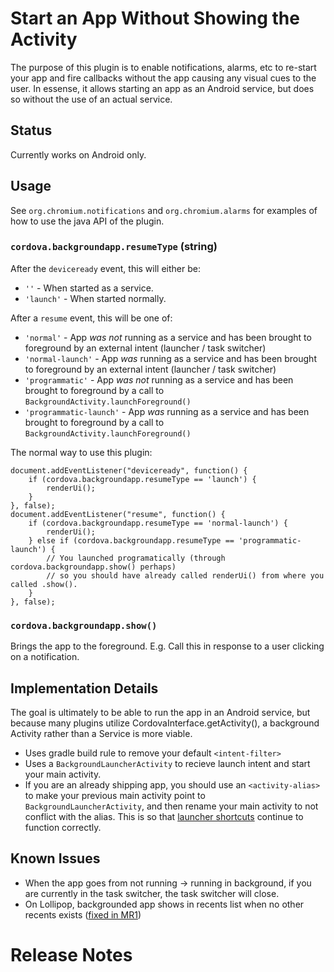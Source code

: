 # Start an App Without Showing the Activity

The purpose of this plugin is to enable notifications, alarms, etc to
re-start your app and fire callbacks without the app causing any visual
cues to the user. In essense, it allows starting an app as an Android
service, but does so without the use of an actual service.

## Status

Currently works on Android only.

## Usage

See `org.chromium.notifications` and `org.chromium.alarms` for examples of
how to use the java API of the plugin.

### `cordova.backgroundapp.resumeType` (string)

After the `deviceready` event, this will either be:
* `''` - When started as a service.
* `'launch'` - When started normally.

After a `resume` event, this will be one of:
* `'normal'` - App *was not* running as a service and has been brought to foreground by an external intent (launcher / task switcher)
* `'normal-launch'` - App *was* running as a service and has been brought to foreground by an external intent (launcher / task switcher)
* `'programmatic'` - App *was not* running as a service and has been brought to foreground by a call to `BackgroundActivity.launchForeground()`
* `'programmatic-launch'` - App *was* running as a service and has been brought to foreground by a call to `BackgroundActivity.launchForeground()`

The normal way to use this plugin:

    document.addEventListener("deviceready", function() {
        if (cordova.backgroundapp.resumeType == 'launch') {
            renderUi();
        }
    }, false);
    document.addEventListener("resume", function() {
        if (cordova.backgroundapp.resumeType == 'normal-launch') {
            renderUi();
        } else if (cordova.backgroundapp.resumeType == 'programmatic-launch') {
            // You launched programatically (through cordova.backgroundapp.show() perhaps)
            // so you should have already called renderUi() from where you called .show().
        }
    }, false);

### `cordova.backgroundapp.show()`

Brings the app to the foreground. E.g. Call this in response to a user clicking on a notification.

## Implementation Details

The goal is ultimately to be able to run the app in an Android service, but
because many plugins utilize CordovaInterface.getActivity(), a background Activity
rather than a Service is more viable.

* Uses gradle build rule to remove your default `<intent-filter>`
* Uses a `BackgroundLauncherActivity` to recieve launch intent and start your main activity.
* If you are an already shipping app, you should use an `<activity-alias>` to make your
  previous main activity point to `BackgroundLauncherActivity`, and then rename your
  main activity to not conflict with the alias. This is so that
  [launcher shortcuts](http://android-developers.blogspot.ca/2011/06/things-that-cannot-change.html)
  continue to function correctly.

## Known Issues

- When the app goes from not running -> running in background, if you are currently in the
  task switcher, the task switcher will close.
- On Lollipop, backgrounded app shows in recents list when no other recents exists ([fixed in MR1](https://code.google.com/p/android/issues/detail?id=78862))

# Release Notes

